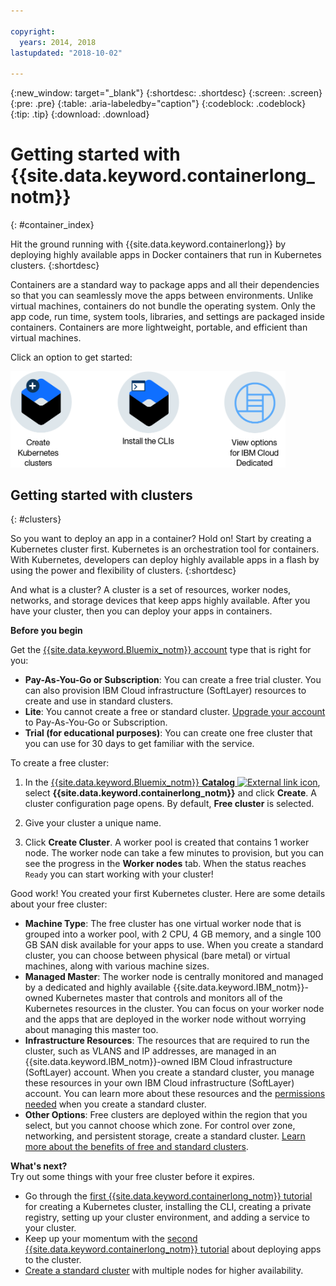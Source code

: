 ```yaml
---

copyright:
  years: 2014, 2018
lastupdated: "2018-10-02"

---
```


{:new_window: target="_blank"}
{:shortdesc: .shortdesc}
{:screen: .screen}
{:pre: .pre}
{:table: .aria-labeledby="caption"}
{:codeblock: .codeblock}
{:tip: .tip}
{:download: .download}



# Getting started with {{site.data.keyword.containerlong_notm}}
{: #container_index}

Hit the ground running with {{site.data.keyword.containerlong}} by deploying highly available apps in Docker containers that run in Kubernetes clusters.
{:shortdesc}

Containers are a standard way to package apps and all their dependencies so that you can seamlessly move the apps between environments. Unlike virtual machines, containers do not bundle the operating system. Only the app code, run time, system tools, libraries, and settings are packaged inside containers. Containers are more lightweight, portable, and efficient than virtual machines.


Click an option to get started:

<img usemap="#home_map" border="0" class="image" id="image_ztx_crb_f1b" src="images/cs_public_dedicated_options.png" width="440" alt="Click an icon to get started quickly with {{site.data.keyword.containerlong_notm}}. With {{site.data.keyword.Bluemix_dedicated_notm}}, click this icon to see your options." style="width:440px;" />
<map name="home_map" id="home_map">
<area href="#clusters" alt="Getting started with Kubernetes clusters in {{site.data.keyword.Bluemix_notm}}" title="Getting started with Kubernetes clusters in {{site.data.keyword.Bluemix_notm}}" shape="rect" coords="-7, -8, 108, 211" />
<area href="cs_cli_install.html" alt="Install the CLIs." title="Install the CLIs." shape="rect" coords="155, -1, 289, 210" />
<area href="cs_dedicated.html#dedicated_environment" alt="{{site.data.keyword.Bluemix_dedicated_notm}} cloud environment" title="{{site.data.keyword.Bluemix_notm}} cloud environment" shape="rect" coords="326, -10, 448, 218" />
</map>


## Getting started with clusters
{: #clusters}

So you want to deploy an app in a container? Hold on! Start by creating a Kubernetes cluster first. Kubernetes is an orchestration tool for containers. With Kubernetes, developers can deploy highly available apps in a flash by using the power and flexibility of clusters.
{:shortdesc}

And what is a cluster? A cluster is a set of resources, worker nodes, networks, and storage devices that keep apps highly available. After you have your cluster, then you can deploy your apps in containers.

**Before you begin**

Get the [{{site.data.keyword.Bluemix_notm}} account](https://console.bluemix.net/registration/) type that is right for you:
* **Pay-As-You-Go or Subscription**: You can create a free trial cluster. You can also provision IBM Cloud infrastructure (SoftLayer) resources to create and use in standard clusters.
* **Lite**: You cannot create a free or standard cluster. [Upgrade your account](/docs/account/account_faq.html#changeacct) to Pay-As-You-Go or Subscription.
* **Trial (for educational purposes)**: You can create one free cluster that you can use for 30 days to get familiar with the service.

To create a free cluster:

1.  In the [{{site.data.keyword.Bluemix_notm}} **Catalog** ![External link icon](../icons/launch-glyph.svg "External link icon")](https://console.bluemix.net/catalog/?category=containers), select **{{site.data.keyword.containerlong_notm}}** and click **Create**. A cluster configuration page opens. By default, **Free cluster** is selected.

2. Give your cluster a unique name.

3.  Click **Create Cluster**. A worker pool is created that contains 1 worker node. The worker node can take a few minutes to provision, but you can see the progress in the **Worker nodes** tab. When the status reaches `Ready` you can start working with your cluster!

Good work! You created your first Kubernetes cluster. Here are some details about your free cluster:

*   **Machine Type**: The free cluster has one virtual worker node that is grouped into a worker pool, with 2 CPU, 4 GB memory, and a single 100 GB SAN disk available for your apps to use. When you create a standard cluster, you can choose between physical (bare metal) or virtual machines, along with various machine sizes.
*   **Managed Master**: The worker node is centrally monitored and managed by a dedicated and highly available {{site.data.keyword.IBM_notm}}-owned Kubernetes master that controls and monitors all of the Kubernetes resources in the cluster. You can focus on your worker node and the apps that are deployed in the worker node without worrying about managing this master too.
*   **Infrastructure Resources**: The resources that are required to run the cluster, such as VLANS and IP addresses, are managed in an {{site.data.keyword.IBM_notm}}-owned IBM Cloud infrastructure (SoftLayer) account. When you create a standard cluster, you manage these resources in your own IBM Cloud infrastructure (SoftLayer) account. You can learn more about these resources and the [permissions needed](cs_users.html#infra_access) when you create a standard cluster.
*   **Other Options**: Free clusters are deployed within the region that you select, but you cannot choose which zone. For control over zone, networking, and persistent storage, create a standard cluster. [Learn more about the benefits of free and standard clusters](cs_why.html#cluster_types).


**What's next?**</br>
Try out some things with your free cluster before it expires.

* Go through the [first {{site.data.keyword.containerlong_notm}} tutorial](cs_tutorials.html#cs_cluster_tutorial) for creating a Kubernetes cluster, installing the CLI, creating a private registry, setting up your cluster environment, and adding a service to your cluster.
* Keep up your momentum with the [second {{site.data.keyword.containerlong_notm}} tutorial](cs_tutorials_apps.html#cs_apps_tutorial) about deploying apps to the cluster.
* [Create a standard cluster](cs_clusters.html#clusters_ui) with multiple nodes for higher availability.


